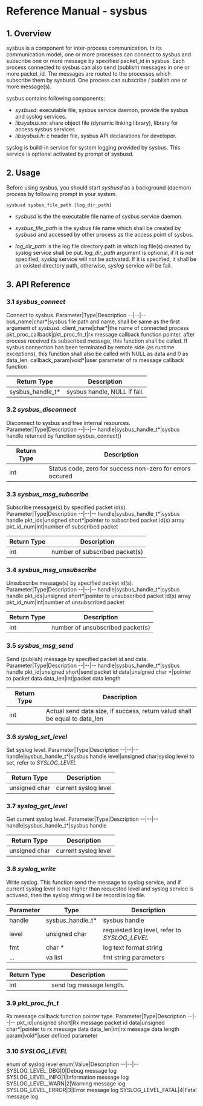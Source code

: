 # Reference Manual - sysbus

## 1. Overview

sysbus is a component for inter-process communication. In its communication model, one or more processes can connect to sysbus and subscribe one or more message by specified packet_id in sysbus. Each process connected to sysbus can also send (publish) messages in one or more packet_id. The messages are routed to the processes which subscribe them by sysbusd. One process can subscribe / publish one or more message(s).

sysbus contains following components:
* _sysbusd_: executable file, sysbus service daemon, provide the sysbus and syslog services.
* _libsysbus.so_: share object file (dynamic linking library), library for access sysbus services
* _libsysbus.h_: c header file, sysbus API declarations for developer.

syslog is build-in service for system logging provided by sysbus. This service is optional activated by prompt of sysbusd.

## 2. Usage
Before using sysbus, you should start _sysbusd_ as a background (daemon) process by following prompt in your system.

```
sysbusd sysbus_file_path [log_dir_path]
```

* _sysbusd_ is the the executable file name of sysbus service daemon.

* _sysbus_file_path_ is the sysbus file name which shall be created by _sysbusd_ and accessed by other process as the access point of sysbus.

* _log_dir_path_ is the log file directory path in which log file(s) created by _syslog_ service shall be put. _log_dir_path_ argument is optional, if it is not specified, _syslog_ service will not be activated. If it is specified, it shall be an existed directory path, otherwise, _syslog_ service will be fail.

## 3. API Reference
### 3.1 *sysbus_connect*
Connect to sysbus.
Parameter|Type|Description
--|--|--
bus_name|char*|sysbus file path and name, shall be same as the first argument of _sysbusd_.
client_name|char*|the name of connected process
pkt_proc_callback|pkt_proc_fn_t|rx message callback function pointer, after process received its subscribed message, this function shall be called. If sysbus connection has been terminated by remote side (as runtime exceptions), this function shall also be called with NULL as data and 0 as data_len.
callback_param|void*|user parameter of rx message callback function

Return Type|Description
--|--
sysbus_handle_t*| sysbus handle, NULL if fail.

### 3.2 *sysbus_disconnect*
Disconnect to sysbus and free internal resources.
Parameter|Type|Description
--|--|--
handle|sysbus_handle_t*|sysbus handle returned by function sysbus_connect()

Return Type|Description
--|--
int|Status code, zero for success non-zero for errors occured

### 3.3 *sysbus_msg_subscribe*
Subscribe message(s) by specified packet id(s).
Parameter|Type|Description
--|--|--
handle|sysbus_handle_t*|sysbus handle
pkt_ids|unsigned short*|pointer to subscribed packet id(s) array
pkt_id_num|int|number of subscribed packet

Return Type|Description
--|--
int|number of subscribed packet(s)

### 3.4 *sysbus_msg_unsubscribe*
Unsubscribe message(s) by specified packet id(s).
Parameter|Type|Description
--|--|--
handle|sysbus_handle_t*|sysbus handle
pkt_ids|unsigned short*|pointer to unsubscribed packet id(s) array
pkt_id_num|int|number of unsubscribed packet

Return Type|Description
--|--
int|number of unsubscribed packet(s)

### 3.5 *sysbus_msg_send*
Send (publish) message by specified packet id and data.
Parameter|Type|Description
--|--|--
handle|sysbus_handle_t*|sysbus handle
pkt_id|unsigned short|send packet id
data|unsigned char *|pointer to packet data
data_len|int|packet data length

Return Type|Description
--|--
int|Actual send data size, if success, return valud shall be equal to data_len

### 3.6 *syslog_set_level*
Set syslog level.
Parameter|Type|Description
--|--|--
handle|sysbus_handle_t*|sysbus handle
level|unsigned char|syslog level to set, refer to _SYSLOG_LEVEL_

Return Type|Description
--|--
unsigned char|current syslog level
### 3.7 *syslog_get_level*
Get current syslog level.
Parameter|Type|Description
--|--|--
handle|sysbus_handle_t*|sysbus handle

Return Type|Description
--|--
unsigned char|current syslog level
### 3.8 *syslog_write*
Write syslog. This function send the message to syslog service, and if current syslog level is not higher than requested level and syslog service is activaed, then the syslog string will be record in log file.

Parameter|Type|Description
--|--|--
handle|sysbus_handle_t*|sysbus handle
level|unsigned char|requested log level, refer to _SYSLOG_LEVEL_
fmt|char *|log text format string
...|va list|fmt string parameters

Return Type|Description
--|--
int|send log message length.

### 3.9 *pkt_proc_fn_t*
Rx message callback function pointer type.
Parameter|Type|Description
--|--|--
pkt_id|unsigned short|Rx message packet id
data|unsigned char*|pointer to rx message data
data_len|int|rx message data length
param|void*|user defined parameter

### 3.10 *SYSLOG_LEVEL*
enum of syslog level
enum|Value|Description
--|--|--
SYSLOG_LEVEL_DBG|0|Debug message log
SYSLOG_LEVEL_INFO|1|Information message log
SYSLOG_LEVEL_WARN|2|Warning message log
SYSLOG_LEVEL_ERROR|3|Error message log
SYSLOG_LEVEL_FATAL|4|Fatal message log
